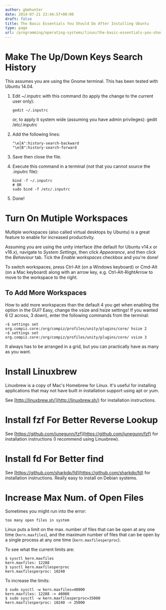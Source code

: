 ```yaml
---
author: gbmhunter
date: 2014-07-21 23:44:57+00:00
draft: false
title: The Basic Essentials You Should Do After Installing Ubuntu
type: page
url: /programming/operating-systems/linux/the-basic-essentials-you-should-do-after-installing-ubuntu
---
```


# Make The Up/Down Keys Search History

This assumes you are using the Gnome terminal. This has been tested with Ubuntu 14.04.

1. Edit ~/.inputrc with this command (to apply the change to the current user only):

    ```shell
    gedit ~/.inputrc
    ```
    or, to apply it system wide (assuming you have admin privileges):
    gedit /etc/.inputrc
2. Add the following lines:

    ```shell
    "\e[A":history-search-backward
    "\e[B":history-search-forward
    ```

3. Save then close the file.

4. Execute this command in a terminal (not that you cannot source the .inputrc file):

    ```shell
    bind -f ~/.inputrc
    # OR
    sudo bind -f /etc/.inputrc
    ```

5. Done!

# Turn On Mutiple Workspaces

Multiple workspaces (also called virtual desktops by Ubuntu) is a great feature to enable for increased productivity.

Assuming you are using the unity interface (the default for Ubuntu v14.x or v16.x), navigate to _System Settings_, then click _Appearance_, and then click the _Behaviour_ tab. Tick the _Enable workspaces_ checkbox and you're done!

To switch workspaces, press Ctrl-Alt (on a Windows keyboard) or Cmd-Alt (on a Mac keyboard) along with an arrow key, e.g. Ctrl-Alt-RightArrow to move to the workspace to the right.

## To Add More Workspaces

How to add more workspaces than the default 4 you get when enabling the option in the GUI? Easy, change the vsize and hsize settings! If you wanted 6 (2 across, 3 down), enter the following commands from the terminal:

 ```shell
 ~$ settings set org.compiz.core:/org/compiz/profiles/unity/plugins/core/ hsize 2
 ~$ settings set org.compiz.core:/org/compiz/profiles/unity/plugins/core/ vsize 3
 ```

It always has to be arranged in a grid, but you can practically have as many as you want.

# Install Linuxbrew

Linuxbrew is a copy of Mac's Homebrew for Linux. It's useful for installing applications that may not have built in installation support using apt or yum.

See [http://linuxbrew.sh/](http://linuxbrew.sh/) for installation instructions.

# Install fzf For Better Reverse Lookup

See [https://github.com/junegunn/fzf](https://github.com/junegunn/fzf) for installation instructions (I recommend using Linuxbrew).

# Install fd For Better find

See [https://github.com/sharkdp/fd](https://github.com/sharkdp/fd) for installation instructions. Really easy to install on Debian systems.

# Increase Max Num. of Open Files

Sometimes you might run into the error:

```
too many open files in system
```

Linux puts a limit on the max. number of files that can be open at any one time (`kern.maxfiles`), and the maximum number of files that can be open by a single process at any one time (`kern.maxfilesperproc`).

To see what the current limits are:

```shell
$ sysctl kern.maxfiles
kern.maxfiles: 12288
$ sysctl kern.maxfilesperproc
kern.maxfilesperproc: 10240
```

To increase the limits:

```shell
$ sudo sysctl -w kern.maxfiles=40000
kern.maxfiles: 12288 -> 40000
$ sudo sysctl -w kern.maxfilesperproc=35000
kern.maxfilesperproc: 10240 -> 35000
```